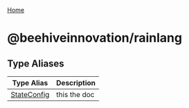 [Home](./index.md)

# @beehiveinnovation/rainlang

## Type Aliases

|  Type Alias | Description |
|  --- | --- |
|  [StateConfig](./types/stateconfig.md) | this the doc |

